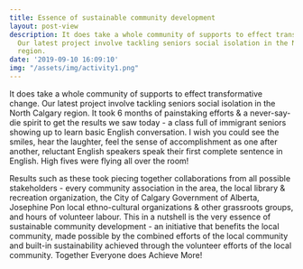 ```yaml
---
title: Essence of sustainable community development
layout: post-view
description: It does take a whole community of supports to effect transformative change.
  Our latest project involve tackling seniors social isolation in the North Calgary
  region.
date: '2019-09-10 16:09:10'
img: "/assets/img/activity1.png"
---
```


It does take a whole community of supports to effect transformative change. Our latest project involve tackling seniors social isolation in the North Calgary region. It took 6 months of painstaking efforts & a never-say-die spirit to get the results we saw today - a class full of immigrant seniors showing up to learn basic English conversation. I wish you could see the smiles, hear the laughter, feel the sense of accomplishment as one after another, reluctant English speakers speak their first complete sentence in English. High fives were flying all over the room! 

Results such as these took piecing together collaborations from all possible stakeholders - every community association in the area, the local library & recreation organization, the City of Calgary Government of Alberta, Josephine Pon  local ethno-cultural organizations & other grassroots groups, and hours of volunteer labour. This in a nutshell is the very essence of sustainable community development - an initiative that benefits the local community, made possible by the combined efforts of the local community and built-in sustainability achieved through the volunteer efforts of the local community. Together Everyone does Achieve More!